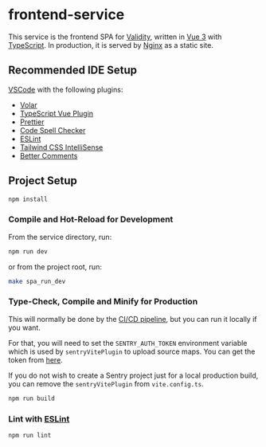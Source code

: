 # frontend-service

This service is the frontend SPA for [Validity](https://validity.extr.app), written in [Vue 3](https://v3.vuejs.org/) with [TypeScript](https://www.typescriptlang.org/). In production, it is served by [Nginx](https://www.nginx.com/) as a static site.

## Recommended IDE Setup

[VSCode](https://code.visualstudio.com/) with the following plugins:

- [Volar](https://marketplace.visualstudio.com/items?itemName=Vue.volar)
- [TypeScript Vue Plugin](https://marketplace.visualstudio.com/items?itemName=Vue.vscode-typescript-vue-plugin)
- [Prettier](https://marketplace.visualstudio.com/items?itemName=esbenp.prettier-vscode)
- [Code Spell Checker](https://marketplace.visualstudio.com/items?itemName=streetsidesoftware.code-spell-checker)
- [ESLint](https://marketplace.visualstudio.com/items?itemName=dbaeumer.vscode-eslint)
- [Tailwind CSS IntelliSense](https://marketplace.visualstudio.com/items?itemName=bradlc.vscode-tailwindcss)
- [Better Comments](https://marketplace.visualstudio.com/items?itemName=aaron-bond.better-comments)

## Project Setup

```sh
npm install
```

### Compile and Hot-Reload for Development

From the service directory, run:

```sh
npm run dev
```

or from the project root, run:

```sh
make spa_run_dev
```

### Type-Check, Compile and Minify for Production

This will normally be done by the [CI/CD pipeline](https://github.com/samgozman/validity.red/blob/main/.github/workflows/deploy_spa.yml), but you can run it locally if you want.

For that, you will need to set the `SENTRY_AUTH_TOKEN` environment variable which is used by `sentryVitePlugin` to upload source maps. You can get the token from [here](https://sentry.io/settings/account/api/auth-tokens/).

If you do not wish to create a Sentry project just for a local production build, you can remove the `sentryVitePlugin` from `vite.config.ts`.

```sh
npm run build
```

### Lint with [ESLint](https://eslint.org/)

```sh
npm run lint
```

